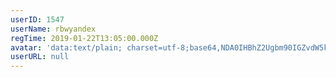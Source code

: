 ```yaml
---
userID: 1547
userName: rbwyandex
regTime: 2019-01-22T13:05:00.000Z
avatar: 'data:text/plain; charset=utf-8;base64,NDA0IHBhZ2Ugbm90IGZvdW5kCg=='
userURL: null
---
```



